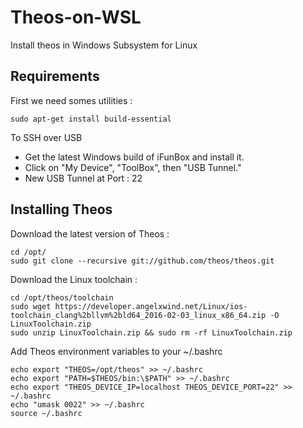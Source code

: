 # Theos-on-WSL
Install theos in Windows Subsystem for Linux

## Requirements
First we need somes utilities :
```
sudo apt-get install build-essential
```
To SSH over USB
* Get the latest Windows build of iFunBox and install it.
* Click on "My Device", "ToolBox", then "USB Tunnel."
* New USB Tunnel at Port : 22

## Installing Theos
Download the latest version of Theos :
```
cd /opt/
sudo git clone --recursive git://github.com/theos/theos.git
```
Download the Linux toolchain :
```
cd /opt/theos/toolchain
sudo wget https://developer.angelxwind.net/Linux/ios-toolchain_clang%2bllvm%2bld64_2016-02-03_linux_x86_64.zip -O LinuxToolchain.zip
sudo unzip LinuxToolchain.zip && sudo rm -rf LinuxToolchain.zip
```

Add Theos environment variables to your  ~/.bashrc
```
echo export "THEOS=/opt/theos" >> ~/.bashrc
echo export "PATH=$THEOS/bin:\$PATH" >> ~/.bashrc
echo export "THEOS_DEVICE_IP=localhost THEOS_DEVICE_PORT=22" >> ~/.bashrc
echo "umask 0022" >> ~/.bashrc
source ~/.bashrc
```
